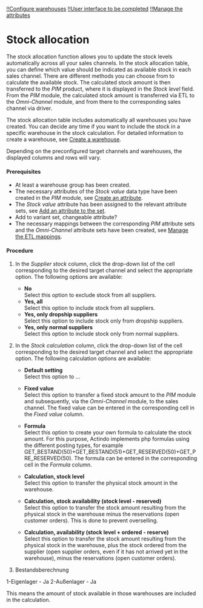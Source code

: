 [!!Configure warehouses](./01_ConfigureWarehouseGroups.md)
[!!User interface to be completed](../UserInterface/XX_tobecompleted.md)
[!!Manage the attributes](../../PIM/Integration/01_ManageAttributes.md)

# Stock allocation

The stock allocation function allows you to update the stock levels automatically across all your sales channels. In the stock allocation table, you can define which value should be indicated as available stock in each sales channel. There are different methods you can choose from to calculate the available stock. The calculated stock amount is then transferred to the *PIM* product, where it is displayed in the *Stock level* field. From the *PIM* module, the calculated stock amount is transferred via ETL to the *Omni-Channel* module, and from there to the corresponding sales channel via driver. 

The stock allocation table includes automatically all warehouses you have created. You can decide any time if you want to include the stock in a specific warehouse in the stock calculation. For detailed information to create a warehouse, see [Create a warehouse](./02_ConfigureWarehouses.md#create-a-warehouse). 

Depending on the preconfigured target channels and warehouses, the displayed columns and rows will vary. 

#### Prerequisites

- At least a warehouse group has been created.
- The necessary attributes of the *Stock value* data type have been created in the *PIM* module, see [Create an attribute](../../PIM/Integration/01_ManageAttributes.md#create-an-attribute). 
- The *Stock value* attribute has been assigned to the relevant attribute sets, see [Add an attribute to the set](../../DataHub/Integration/02_ManageAttributeSets.md#add-an-attribute-to-the-set). 
- Add to variant set, changeable attribute?
- The necessary mappings between the corresponding *PIM* attribute sets and the *Omni-Channel* attribute sets have been created, see [Manage the ETL mappings](../../DataHub/Operation/01_ManageETLMappings.md#manage-the-etl-mappings). 

[comment]: <> (Prekonfiguration nötig bei Target channel und Supplier stock - plugins?)

[comment]: <> (*Multimarkets* module is now obsolete.)

#### Procedure 

1. In the *Supplier stock* column, click the drop-down list of the cell corresponding to the desired target channel and select the appropriate option. The following options are available:

    - **No**  
        Select this option to exclude stock from all suppliers.
    - **Yes, all**  
        Select this option to include stock from all suppliers.
    - **Yes, only dropship suppliers**    
        Select this option to include stock only from dropship suppliers.
    - **Yes, only normal suppliers**  
        Select this option to include stock only from normal suppliers.

[comment]: <> (Was ist damit gemeint? Wo kann ich diese voreinstellen? What is actually meant? Does it include the stock at the supplier? Or just the ordered supplier stock? That is, btw, already included in one of the calculation formulas To add a plug-in supplier, see...)

2. In the *Stock calculation* column, click the drop-down list of the cell corresponding to the desired target channel and select the appropriate option. The following calculation options are available:  
    
    - **Default setting**   
        Select this option to ... 

        [comment]: <> (Wo voreinsgestellt? Was bewirkt dies? Keine weitere Felder in der Tabelle anklickbar)
      
    - **Fixed value**  
        Select this option to transfer a fixed stock amount to the *PIM* module and subsequently, via the *Omni-Channel* module, to the sales channel. The fixed value can be entered in the corresponding cell in the *Fixed value* column. 

    - **Formula**  
        Select this option to create your own formula to calculate the stock amount. For this purpose, Actindo implements php formulas using the different posting types, for example GET_BESTAND(50)+GET_BESTAND(51)+GET_RESERVED(50)+GET_PRE_RESERVED(50). The formula can be entered in the corresponding cell in the *Formula* column.

        [comment]: <> (Mehr info über die Formulas? Externes Link?)

    - **Calculation, stock level**  
        Select this option to transfer the physical stock amount in the warehouse. 

    - **Calculation, stock availability (stock level - reserved)**  
        Select this option to transfer the stock amount resulting from the physical stock in the warehouse minus the reservations (open customer orders). This is done to prevent overselling.

    - **Calculation, availability (stock level + ordered - reserve)**   
        Select this option to transfer the stock amount resulting from the physical stock in the warehouse, plus the stock ordered from the supplier (open supplier orders, even if it has not arrived yet in the warehouse), minus the reservations (open customer orders).

4. Bestandsberechnung

1-Eigenlager - Ja
2-Außenlager - Ja

This means the amount of stock available in those warehouses are included in the calculation.



